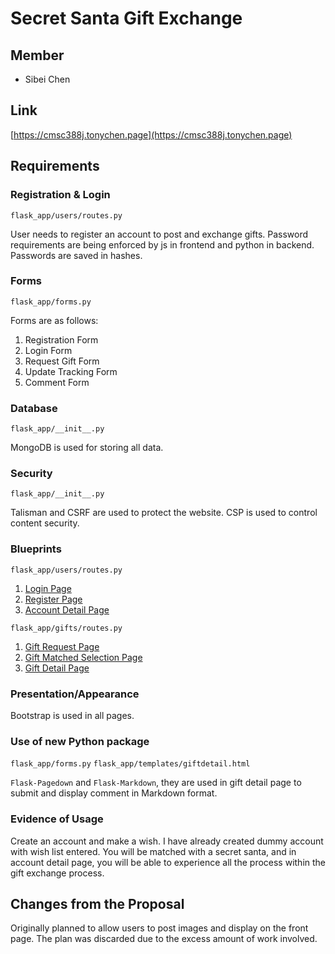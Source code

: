 # Secret Santa Gift Exchange

## Member

- Sibei Chen

## Link

[https://cmsc388j.tonychen.page](https://cmsc388j.tonychen.page)

## Requirements

### Registration & Login

`flask_app/users/routes.py`

User needs to register an account to post and exchange gifts. Password requirements are being enforced by js in frontend and python in backend. Passwords are saved in hashes.

### Forms

`flask_app/forms.py`

Forms are as follows:

1. Registration Form
2. Login Form
3. Request Gift Form
4. Update Tracking Form
5. Comment Form

### Database

`flask_app/__init__.py`

MongoDB is used for storing all data.

### Security

`flask_app/__init__.py`

Talisman and CSRF are used to protect the website. CSP is used to control content security.

### Blueprints

`flask_app/users/routes.py`

1. [Login Page](https://cmsc388j.tonychen.page/user/login)
2. [Register Page](https://cmsc388j.tonychen.page/user/register)
3. [Account Detail Page](https://cmsc388j.tonychen.page/user/account)

`flask_app/gifts/routes.py`

1. [Gift Request Page](https://cmsc388j.tonychen.page/request)
2. [Gift Matched Selection Page](https://cmsc388j.tonychen.page/matched/<id>)
3. [Gift Detail Page](https://cmsc388j.tonychen.page/gift/detail/<id>)

### Presentation/Appearance

Bootstrap is used in all pages.

### Use of new Python package

`flask_app/forms.py`
`flask_app/templates/giftdetail.html`

`Flask-Pagedown` and `Flask-Markdown`, they are used in gift detail page to submit and display comment in Markdown format.

### Evidence of Usage

Create an account and make a wish. I have already created dummy account with wish list entered. You will be matched with a secret santa, and in account detail page, you will be able to experience all the process within the gift exchange process.

## Changes from the Proposal

Originally planned to allow users to post images and display on the front page. The plan was discarded due to the excess amount of work involved.
